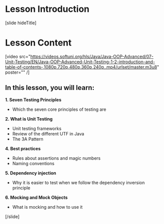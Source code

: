 # Lesson Introduction

[slide hideTitle]

# Lesson Content

[video src="https://videos.softuni.org/hls/Java/Java-OOP-Advanced/07-Unit-Testing/EN/Java-OOP-Advanced-Unit-Testing-1-2-introduction-and-table-of-contents-,1080p,720p,480p,360p,240p,.mp4/urlset/master.m3u8" poster="" /]

## In this lesson, you will learn:

**1. Seven Testing Principles**
- Which the seven core principles of testing are 

**2. What is Unit Testing**
- Unit testing frameworks
- Review of the different UTF in Java
- The 3A Pattern

**4. Best practices**
- Rules about assertions and magic numbers
- Naming conventions

**5. Dependency injection**
- Why it is easier to test when we follow the dependency inversion principle

**6. Mocking and Mock Objects**
- What is mocking and how to use it

[/slide]
